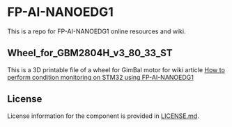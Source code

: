 # FP-AI-NANOEDG1

This is a repo for FP-AI-NANOEDG1 online resources and wiki.

## Wheel_for_GBM2804H_v3_80_33_ST
This is a 3D printable file of a wheel for GimBal motor for wiki article
[How to perform condition monitoring on STM32 using FP-AI-NANOEDG1](https://wiki.st.com/stm32mcu/wiki/How_to_perform_condition_monitoring_on_STM32_using_FP-AI-NANOEDG1)

## License
License information for the component is provided in [LICENSE.md](LICENSE.md).
